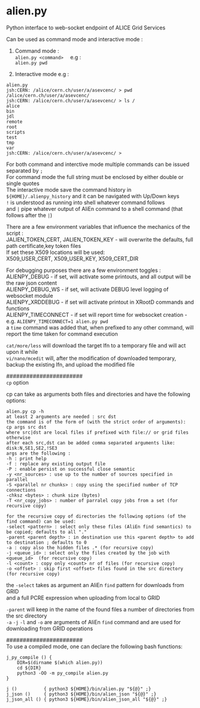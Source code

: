 # alien.py  
Python interface to web-socket endpoint of ALICE Grid Services  
   
Can be used as command mode and interactive mode :  
1. Command mode :  
`alien.py <command>  `
e.g :  
`alien.py pwd  `
   
2. Interactive mode e.g :  
```
alien.py  
jsh:CERN: /alice/cern.ch/user/a/asevcenc/ > pwd  
/alice/cern.ch/user/a/asevcenc/  
jsh:CERN: /alice/cern.ch/user/a/asevcenc/ > ls /  
alice  
bin  
jdl  
remote  
root  
scripts  
test  
tmp  
var  
jsh:CERN: /alice/cern.ch/user/a/asevcenc/ >  
```
For both command and interctive mode multiple commands can be issued separated by `;`  
For command mode the full string must be enclosed by either double or single quotes  
The interactive mode save the command history in `${HOME}/.alienpy_history` and it can be navigated with Up/Down keys  
`!` is understood as running into shell whatever command follows  
and `|` pipe whatever output of AliEn command to a shell command (that follows after the `|`)

There are a few environment variables that influence the mechanics of the script :  
JALIEN_TOKEN_CERT, JALIEN_TOKEN_KEY - will overwrite the defaults, full path certificate,key token files  
If set these X509 locations will be used:  
X509_USER_CERT, X509_USER_KEY, X509_CERT_DIR   

For debugging purposes there are a few environment toggles :  
ALIENPY_DEBUG - if set, will activate some printouts, and all output will be the raw json content  
ALIENPY_DEBUG_WS - if set, will activate DEBUG level logging of websocket module  
ALIENPY_XRDDEBUG - if set will activate printout in XRootD commands and functions  
ALIENPY_TIMECONNECT - if set will report time for websocket creation - e.g. `ALIENPY_TIMECONNECT=1 alien.py pwd`  
a `time` command was added that, when prefixed to any other command, will report the time taken for command execution  

`cat/more/less` will download the target lfn to a temporary file and will act upon it while  
`vi/nano/mcedit` will, after the modification of downloaded temporary, backup the existing lfn, and upload the modified file  

#######################  
```cp``` option  

cp can take as arguments both files and directories and have the following options:  
```
alien.py cp -h
at least 2 arguments are needed : src dst
the command is of the form of (with the strict order of arguments):
cp args src dst
where src|dst are local files if prefixed with file:// or grid files otherwise
after each src,dst can be added comma separated arguments like: disk:N,SE1,SE2,!SE3
args are the following :
-h : print help
-f : replace any existing output file
-P : enable persist on successful close semantic
-y <nr_sources> : use up to the number of sources specified in parallel
-S <parallel nr chunks> : copy using the specified number of TCP connections
-chksz <bytes> : chunk size (bytes)
-T <nr_copy_jobs> : number of parralel copy jobs from a set (for recursive copy)

for the recursive copy of directories the following options (of the find command) can be used:
-select <pattern> : select only these files (AliEn find semantics) to be copied; defaults to all "."
-parent <parent depth> : in destination use this <parent depth> to add to destination ; defaults to 0
-a : copy also the hidden files .* (for recursive copy)
-j <queue_id> : select only the files created by the job with <queue_id>  (for recursive copy)
-l <count> : copy only <count> nr of files (for recursive copy)
-o <offset> : skip first <offset> files found in the src directory (for recursive copy)
```

the ```-select``` takes as argument an AliEn ```find``` pattern for downloads from GRID   
and a full PCRE expression when uploading from local to GRID  
   
```-parent``` will keep in the name of the found files a number of <depth> directories from the src directory  
`-a` `-j` `-l` and `-o` are arguments of AliEn ```find``` command and are used for downloading from GRID operations  
   
#######################  
To use a compiled mode, one can declare the following bash functions:  
```
j_py_compile () {
    DIR=$(dirname $(which alien.py))
    cd ${DIR}
    python3 -OO -m py_compile alien.py
}

j ()          { python3 ${HOME}/bin/alien.py "${@}" ;}
j_json ()     { python3 ${HOME}/bin/alien_json "${@}" ;}
j_json_all () { python3 ${HOME}/bin/alien_json_all "${@}" ;}
```

